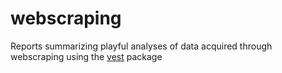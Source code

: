 # webscraping
Reports summarizing playful analyses of data acquired through webscraping using the [vest](https://github.com/hadley/rvest) package
